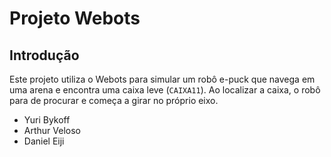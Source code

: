 # Projeto Webots

## Introdução

Este projeto utiliza o Webots para simular um robô e-puck que navega em uma arena  e encontra uma caixa leve (`CAIXA11`). Ao localizar a caixa, o robô para de procurar e começa a girar no próprio eixo.

- Yuri Bykoff
- Arthur Veloso
- Daniel Eiji

